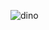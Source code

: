 

![dino](https://user-images.githubusercontent.com/107516968/218047349-6c3cba33-9206-4540-b0bd-f011becc215e.gif)
